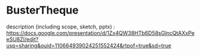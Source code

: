 # BusterTheque

description (including scope, sketch, pptx) :
https://docs.google.com/presentation/d/1Zx4QW38HTb6D58sGlncQtAXxPeeSU8ZI/edit?usp=sharing&ouid=110664939024251552424&rtpof=true&sd=true
